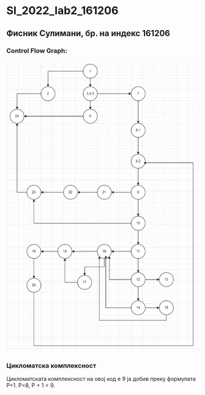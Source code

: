 # SI_2022_lab2_161206

## Фисник Сулимани, бр. на индекс 161206

### Control Flow Graph:
<!--- Images -->
![Control Flow Graph](/imgs/CFG.jpg)
<br/>

### Цикломатска комплексност
Цикломатската комплексност на овој код е 9 ја добив преку формулата P+1. 
P=8, P +  1 = 9.
<br/>
